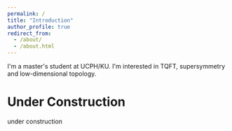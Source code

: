 ```yaml
---
permalink: /
title: "Introduction"
author_profile: true
redirect_from: 
  - /about/
  - /about.html
---
```


I'm a master's student at UCPH/KU. I'm interested in TQFT, supersymmetry and low-dimensional topology.

Under Construction
======
under construction

